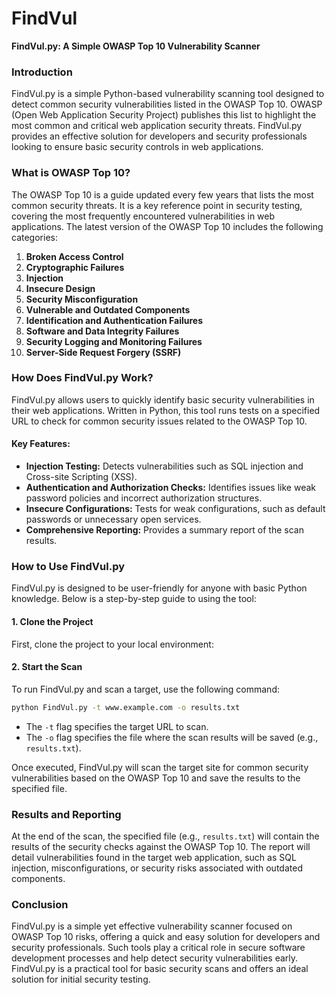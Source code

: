 # FindVul

**FindVul.py: A Simple OWASP Top 10 Vulnerability Scanner**

### Introduction
FindVul.py is a simple Python-based vulnerability scanning tool designed to detect common security vulnerabilities listed in the OWASP Top 10. OWASP (Open Web Application Security Project) publishes this list to highlight the most common and critical web application security threats. FindVul.py provides an effective solution for developers and security professionals looking to ensure basic security controls in web applications.

### What is OWASP Top 10?
The OWASP Top 10 is a guide updated every few years that lists the most common security threats. It is a key reference point in security testing, covering the most frequently encountered vulnerabilities in web applications. The latest version of the OWASP Top 10 includes the following categories:

1. **Broken Access Control**
2. **Cryptographic Failures**
3. **Injection**
4. **Insecure Design**
5. **Security Misconfiguration**
6. **Vulnerable and Outdated Components**
7. **Identification and Authentication Failures**
8. **Software and Data Integrity Failures**
9. **Security Logging and Monitoring Failures**
10. **Server-Side Request Forgery (SSRF)**

### How Does FindVul.py Work?
FindVul.py allows users to quickly identify basic security vulnerabilities in their web applications. Written in Python, this tool runs tests on a specified URL to check for common security issues related to the OWASP Top 10.

#### Key Features:
- **Injection Testing:** Detects vulnerabilities such as SQL injection and Cross-site Scripting (XSS).
- **Authentication and Authorization Checks:** Identifies issues like weak password policies and incorrect authorization structures.
- **Insecure Configurations:** Tests for weak configurations, such as default passwords or unnecessary open services.
- **Comprehensive Reporting:** Provides a summary report of the scan results.

### How to Use FindVul.py
FindVul.py is designed to be user-friendly for anyone with basic Python knowledge. Below is a step-by-step guide to using the tool:

#### 1. Clone the Project
First, clone the project to your local environment:

#### 2. Start the Scan
To run FindVul.py and scan a target, use the following command:

```bash
python FindVul.py -t www.example.com -o results.txt
```

- The `-t` flag specifies the target URL to scan.
- The `-o` flag specifies the file where the scan results will be saved (e.g., `results.txt`).

Once executed, FindVul.py will scan the target site for common security vulnerabilities based on the OWASP Top 10 and save the results to the specified file.


### Results and Reporting
At the end of the scan, the specified file (e.g., `results.txt`) will contain the results of the security checks against the OWASP Top 10. The report will detail vulnerabilities found in the target web application, such as SQL injection, misconfigurations, or security risks associated with outdated components.

### Conclusion
FindVul.py is a simple yet effective vulnerability scanner focused on OWASP Top 10 risks, offering a quick and easy solution for developers and security professionals. Such tools play a critical role in secure software development processes and help detect security vulnerabilities early. FindVul.py is a practical tool for basic security scans and offers an ideal solution for initial security testing.
